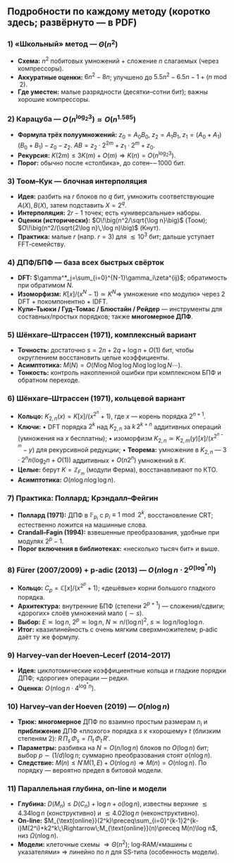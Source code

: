 
## Подробности по каждому методу (коротко здесь; развёрнуто — в PDF)

### 1) «Школьный» метод — $\Theta(n^2)$

* **Схема:** $n^2$ побитовых умножений + сложение $n$ слагаемых (через компрессоры).
* **Аккуратные оценки:** $6n^2 - 8n$; улучшено до $5.5n^2 - 6.5n - 1 + (n\bmod 2)$.
* **Где уместен:** малые разрядности (десятки–сотни бит); важны хорошие компрессоры.&#x20;

### 2) Карацуба — $O\!\left(n^{\log_2 3}\right)\approx O(n^{1.585})$

* **Формула трёх полуумножений:**
  $z_0=A_0B_0,\; z_2=A_1B_1,\; z_1=(A_0{+}A_1)(B_0{+}B_1)-z_0-z_2$.
  $AB=z_2\cdot 2^{2m}+z_1\cdot 2^m+z_0$.
* **Рекурсия:** $K(2m)\le 3K(m)+O(m)\Rightarrow K(n)=O(n^{\log_2 3})$.
* **Порог:** обычно после «столбика», до сотен–$\sim$1000 бит.&#x20;

### 3) Тоом–Кук — блочная интерполяция

* **Идея:** разбить на $r$ блоков по $q$ бит, умножить соответствующие $A(X),B(X)$, затем подставить $X=2^q$.
* **Интерполяция:** $2r-1$ точек; есть «универсальные» наборы.
* **Оценки (исторически):** $O\!\big(n^2/\sqrt{\log n}\big)$ (Тоом); $O\!\big(n^2/(\sqrt{2\log n}\,\log n)\big)$ (Кнут).
* **Практика:** малые $r$ (напр. $r{=}3$) для $\lesssim 10^3$ бит; дальше уступает FFT‑семейству.&#x20;

### 4) ДПФ/БПФ — база всех быстрых свёрток

* **DFT:** $\gamma^*_j=\sum_{i=0}^{N-1}\gamma_i\zeta^{ij}$; обратимость при обратимом $N$.
* **Изоморфизм:** $K[x]/(x^N{-}1)\simeq K^N\Rightarrow$ умножение «по модулю» через $2$ DFT $+$ покомпонентно $+$ IDFT.
* **Кули–Тьюки / Гуд–Томас / Блюстайн / Рейдер** — инструменты для составных/простых порядков; также **многомерное ДПФ**.&#x20;

### 5) Шёнхаге–Штрассен (1971), **комплексный вариант**

* **Точность:** достаточно $s=2n+2q+\log n+O(1)$ бит, чтобы округлением восстановить целые коэффициенты.
* **Асимптотика:** $M(N)=O\big(N\log N\log\log N\log\log\log N\cdots\big)$.
* **Тонкость:** контроль накопленной ошибки при комплексном БПФ и обратном переходе.&#x20;

### 6) Шёнхаге–Штрассен (1971), **кольцевой вариант**

* **Кольцо:** $K_{2,n}(x)=K[x]/(x^{2^n}{+}1)$, где $x$ — корень порядка $2^{n+1}$.
* **Ключи:**
  • DFT порядка $2^k$ над $K_{2,n}$ за $k\,2^{k+n}$ аддитивных операций (умножения на $x$ бесплатны);
  • изоморфизм $K_{2,n}\simeq K_{2,m}(y)[x]/(x^{2^{n-m}}{-}y)$ для рекурсивной редукции;
  • **Теорема:** умножение в $K_{2,n}$ — $3\cdot 2^n n(\log_2 n{+}O(1))$ аддитивных $+\ O(n2^n)$ умножений в $K$.
* **Целые:** берут $K=\mathbb{Z}_{F_m}$ (модули Ферма), восстанавливают по КТО.
* **Асимптотика:** $O(n\log n\log\log n)$.&#x20;

### 7) Практика: Поллард; Крэндалл–Фейгин

* **Поллард (1971):** ДПФ в $\mathbb{F}_{p_i}$ с $p_i\equiv 1\bmod 2^k$, восстановление CRT; естественно ложится на машинные слова.
* **Crandall–Fagin (1994):** взвешенные преобразования, удобные при модулях $2^p{-}1$.
* **Порог включения в библиотеках:** «несколько тысяч бит» и выше.&#x20;

### 8) Fürer (2007/2009) + p‑adic (2013) — $O\!\big(n\log n\cdot 2^{O(\log^* n)}\big)$

* **Кольцо:** $C_p=\mathbb{C}[x]/(x^{2^p}{+}1)$; «дешёвые» корни большого гладкого порядка.
* **Архитектура:** внутренние БПФ (степени $2^{p+1}$) — сложения/сдвиги; «дорогих» слоёв умножений мало ($\sim s$).
* **Выбор:** $E\asymp \log n,\ 2^p\asymp \log n,\ N\asymp n/(\log n)^2,\ s\asymp \log n/\log\log n$.
* **Итог:** квазилинейность с очень мягким сверхмножителем; p‑adic даёт ту же формулу.&#x20;

### 9) Harvey–van der Hoeven–Lecerf (2014–2017)

* **Идея:** циклотомические коэффициентные кольца и гладкие порядки ДПФ; «дорогие» операции — редки.
* **Оценка:** $O\!\big(n\log n\cdot 4^{\log^* n}\big)$.&#x20;

### 10) Harvey–van der Hoeven (2019) — $O(n\log n)$

* **Трюк:** **многомерное** ДПФ по взаимно простым размерам $n_i$ и **приближение** ДПФ «плохого» порядка $s$ к «хорошему» $t$ (близким степеням 2):
  $R\,\Pi_s\,\Phi_s=\Pi_t\,\Phi_t\,R'$.
* **Параметры:** разбивка на $N=O(n/\log n)$ блоков по $O(\log n)$ бит; выбор $p\sim (1/d)\log n$; суммарно преобразования стоят $o(n\log n)$.
* **Следствие:** $M(n)\le N' M(1,E)+O(n\log n)\Rightarrow M(n)=O(n\log n)$. По порядку — вероятно предел в битовой модели.&#x20;

### 11) Параллельная глубина, on‑line и модели

* **Глубина:** $D(M_n)\le D(C_n)+\log n+o(\log n)$, известны верхние $\lesssim 4.34\log n$ (конструктивно) и $\lesssim 4.02\log n$ (неконструктивно).&#x20;
* **On‑line:** $M_{\text{online}}(2^k)\preceq\sum_{i=0}^{k-1}2^{k-i}M(2^i)+k2^k\;\Rightarrow\;M_{\text{online}}(n)\preceq M(n)\log n$, низ $\Omega(n\log n)$.&#x20;
* **Модели:** клеточные схемы $\Rightarrow \Theta(n^2)$; log‑RAM/«машины с указателями» $\Rightarrow$ линейно по $n$ для SS‑типа (особенность модели).&#x20;
